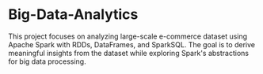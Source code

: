 # Big-Data-Analytics
This project focuses on analyzing large-scale e-commerce dataset using Apache Spark with RDDs, DataFrames, and SparkSQL. The goal is to derive meaningful insights from the dataset while exploring Spark's abstractions for big data processing.
